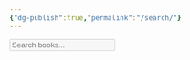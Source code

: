 ```yaml
---
{"dg-publish":true,"permalink":"/search/"}
---
```


<input type="text" id="search" placeholder="Search books..." disabled>
<div id="results"></div>

<link rel="stylesheet" href="/styles/main.css">

<script>
  let books = [];
  const searchInput = document.getElementById('search');
  const resultsDiv = document.getElementById('results');

  // Show loading message and keep input disabled
  resultsDiv.textContent = "Loading books...";

  fetch('/books.json')
    .then(r => r.json())
    .then(data => {
      books = data;
      searchInput.disabled = false; // Enable input
      resultsDiv.textContent = "";  // Clear loading message
      showResults(''); // Optionally show all books on load
    })
    .catch(() => {
      resultsDiv.textContent = "Could not load books.json. Search is unavailable.";
    });

  function showResults(query) {
    resultsDiv.innerHTML = '';
    const q = query.trim().toLowerCase();
    const filtered = books.filter(b =>
      typeof b.title === "string" &&
      b.title.toLowerCase().includes(q)
    );
    if (!filtered.length && q.length > 0) {
      resultsDiv.textContent = "No books found.";
      return;
    }
    filtered.forEach(book => {
      const a = document.createElement('a');
      a.href = book.url;
      a.textContent = book.title;
      a.className = "book-link";
      a.target = "_blank";
      resultsDiv.appendChild(a);
    });
  }

  searchInput.addEventListener('input', (e) => showResults(e.target.value));
</script>